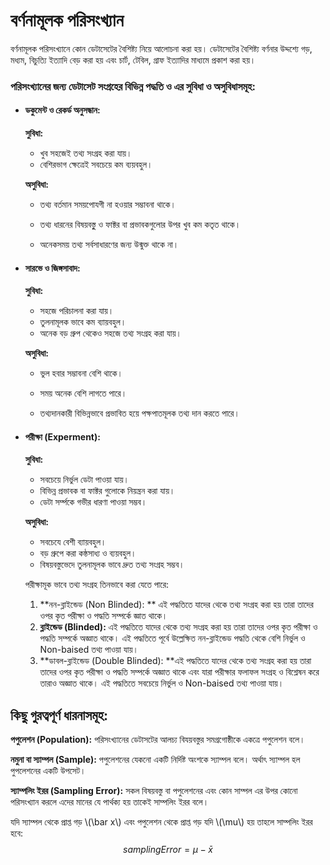 # বর্ণনামূলক পরিসংখ্যান

বর্ণনামূলক পরিসংখ্যানে কোন ডেটাসেটের বৈশিষ্ট্য নিয়ে আলোচনা করা হয়। ডেটাসেটের বৈশিষ্ট্য বর্ণনার উদ্দশ্যে গড়, মধ্যম, বিচুত্যি ইত্যাদি বেড় করা হয় এবং চার্ট, টেবিল, গ্রাফ ইত্যাদির মাধ্যমে প্রকাশ করা হয়। 

### পরিসংখ্যানের জন্য ডেটাসেট সংগ্রহের বিভিন্ন পদ্ধতি ও এর সুবিধা ও অসুবিধাসমূহ:

* #### ডকুমেন্ট ও রেকর্ড অনুসন্ধান: 

  **সুবিধা:**

  * খুব সহজেই তথ্য সংগ্রহ করা যায়। 
  * বেশিরভাগ ক্ষেত্রেই সবচেয়ে কম ব্যয়বহুল। 

  **অসুবিধা:**

  * তথ্য বর্তমান সময়পোযগী না হওয়ার সম্ভাবনা থাকে। 

  * তথ্য ধারনের বিষয়বস্তুু ও ফাক্টর বা প্রভাবকগুলোর উপর খুব কম কতৃত থাকে। 

  * অনেকসময় তথ্য সর্বসাধারণের জন্য উন্মুক্ত থাকে না। 

    

* #### সারভে ও জিঙ্গসাবাদ: 

  **সুবিধা:**

  * সহজে পরিচালনা করা যায়।
  * তুলনামূলক ভাবে কম ব্যায়বহুল।
  * অনেক বড় গ্রুপ থেকেও সহজে তথ্য সংগ্রহ করা যায়।

  **অসুবিধা:**

  * ভুল হবার সম্ভাবনা বেশি থাকে।

  * সময় অনেক বেশি লাগতে পারে।

  * তথ্যদানকারী বিভিন্নভাবে প্রভাবিত হয়ে পক্ষপাতমূলক তথ্য দান করতে পারে। 

    

* #### পরীক্ষা (Experment): 

  **সুবিধা:**

  * সবচেয়ে নির্ভুল ডেটা পাওয়া যায়।
  * বিভিন্ন প্রভাবক বা ফাক্টর গুলোকে নিয়ন্ত্রন করা যায়। 
  * ডেটা সর্ম্পকে গভীর ধারণা পাওয়া সম্ভব।

  **অসুবিধা:**

  * সবচেযে বেশী ব্যায়বহুল। 
  * বড় গ্রুপে করা কষ্ঠসাধ্য ও ব্যয়বহুল। 
  * বিষয়বস্তুভেদে তুলনামূলক ভাবে দ্রুত তথ্য সংগ্রহ সম্ভব। 

  পরীক্ষামূক ভাবে তথ্য সংগ্রহ তিনভাবে করা যেতে পারে:

  1. **নন-ব্লাইন্ডেড (Non Blinded): ** এই পদ্ধতিতে যাদের থেকে তথ্য সংগ্রহ করা হয় তারা তাদের ওপর কৃত পরীক্ষা ও পদ্ধতি সম্পর্কে জ্ঞাত থাকে। 
  2. **ব্লাইন্ডেড (Blinded):** এই পদ্ধতিতে যাদের থেকে তথ্য সংগ্রহ করা হয় তারা তাদের ওপর কৃত পরীক্ষা ও পদ্ধতি সম্পর্কে অজ্ঞাত থাকে। এই পদ্ধতিতে পূর্বে উল্লেক্ষিত নন-ব্লাইন্ডেড পদ্ধতি থেকে বেশি নির্ভুল ও Non-baised তথ্য পাওয়া যায়। 
  3. **ডাবল-ব্লাইন্ডেড (Double Blinded): **এই পদ্ধতিতে যাদের থেকে তথ্য সংগ্রহ করা হয় তারা তাদের ওপর কৃত পরীক্ষা ও পদ্ধতি সম্পর্কে অজ্ঞাত থাকে এবং যারা পরীক্ষার ফলাফল সংগ্রহ ও বিশ্লেষন করে তারাও অজ্ঞাত থাকে। এই পদ্ধতিতে সবচেয়ে নির্ভুল ও Non-baised তথ্য পাওয়া যায়।

  

## কিছু গুরত্বপূর্ণ ধারনাসমূহ:



**পপুলেশন (Population):** পরিসংখ্যানের ডেটাসটের আলচ্য বিযয়বস্তুর সমগ্রগোষ্ঠীকে একত্রে পপুলেশন বলে। 

**নমুনা বা স্যাম্পল (Sample):** পপুলেশনের যেকনো একটি নির্দিষ্ট অংশকে স্যাম্পল  বলে। অর্থাৎ স্যাম্পল হল পুপলেশনের একটি উপসেট। 

**স্যাম্পলিং ইরর (Sampling Error):** সকল বিষয়বস্তু বা পপুলেশনের এবং কোন সাম্পল এর উপর কোনো পরিসংখ্যান করলে এদের মানের যে পার্থক্য হয় তাকেই সাম্পলিং ইরর বলে।

যদি স্যাম্পল থেকে প্রাপ্ত গড় \\(\bar x\\) এবং পপুলেশন থেকে প্রাপ্ত গড় যদি \\(\mu\\) হয় তাহলে সাম্পলিং ইরর হবে:
$$
samplingError = \mu - \bar x
$$

